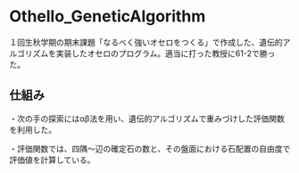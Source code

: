 # Othello_GeneticAlgorithm

１回生秋学期の期末課題「なるべく強いオセロをつくる」で作成した、遺伝的アルゴリズムを実装したオセロのプログラム。適当に打った教授に61-2で勝った。

## 仕組み
・次の手の探索にはαβ法を用い、遺伝的アルゴリズムで重みづけした評価関数を利用した。

・評価関数では、四隅～辺の確定石の数と、その盤面における石配置の自由度で評価値を計算している。
